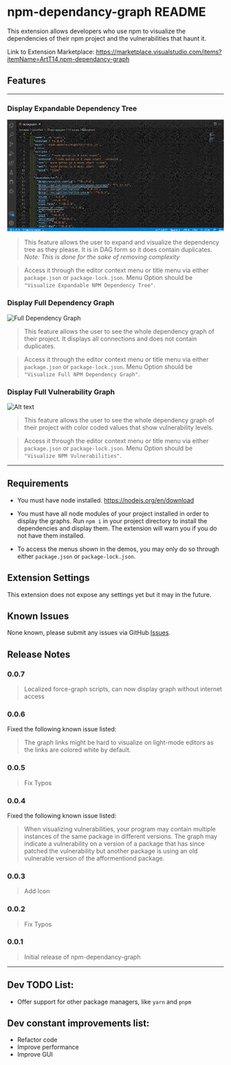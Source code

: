 # npm-dependancy-graph README

This extension allows developers who use npm to visualize the dependencies of their npm project and the vulnerabilities that haunt it.

Link to Extension Marketplace: https://marketplace.visualstudio.com/items?itemName=ArtT14.npm-dependancy-graph

## Features

---

### **Display Expandable Dependency Tree**

![Expandable Dependency Tree](https://github.com/artT14/npm-dependancy-graph/blob/main/images/ExpandableTree.gif?raw=true)

> This feature allows the user to expand and visualize the dependency tree as they please. It is in DAG form so it does contain duplicates. *Note: This is done for the sake of removing complexity*

> Access it through the editor context menu or title menu via either `package.json` or `package-lock.json`. Menu Option should be `"Visualize Expandable NPM Dependency Tree"`.

### **Display Full Dependency Graph**

![Full Dependency Graph](https://github.com/artT14/npm-dependancy-graph/blob/main/images/FullGraph.gif?raw=true)

> This feature allows the user to see the whole dependency graph of their project. It displays all connections and does not contain duplicates.

> Access it through the editor context menu or title menu via either `package.json` or `package-lock.json`. Menu Option should be `"Visualize Full NPM Dependency Graph"`.

### **Display Full Vulnerability Graph**

![Alt text](https://github.com/artT14/npm-dependancy-graph/blob/main/images/VulnerabilityGraph.gif?raw=true)

> This feature allows the user to see the whole dependency graph of their project with color coded values that show vulnerability levels. 

> Access it through the editor context menu or title menu via either `package.json` or `package-lock.json`. Menu Option should be `"Visualize NPM Vulnerabilities"`.

---

## Requirements

* You must have node installed. https://nodejs.org/en/download

* You must have all node modules of your project installed in order to display the graphs. Run `npm i` in your project directory to install the dependencies and display them. The extension will warn you if you do not have them installed.

* To access the menus shown in the demos, you may only do so through either `package.json` or `package-lock.json`.

## Extension Settings

This extension does not expose any settings yet but it may in the future.

## Known Issues

None known, please submit any issues via GitHub [Issues](https://github.com/artT14/npm-dependancy-graph/issues).

## Release Notes

### **0.0.7**

> Localized force-graph scripts, can now display graph without internet access

### **0.0.6**

Fixed the following known issue listed:
> The graph links might be hard to visualize on light-mode editors as the links are colored white by default.

### **0.0.5**

>Fix Typos

### **0.0.4**

Fixed the following known issue listed:
>When visualizing vulnerabilities, your program may contain multiple instances of the same package in different versions. The graph may indicate a vulnerability on a version of a package that has since patched the vulnerability but another package is using an old vulnerable version of the afformentiond package. 

### **0.0.3**

>Add Icon

### **0.0.2**

>Fix Typos

### **0.0.1**

>Initial release of npm-dependancy-graph

---

## Dev TODO List:
* Offer support for other package managers, like `yarn` and `pnpm`

## Dev constant improvements list:
* Refactor code
* Improve performance
* Improve GUI
